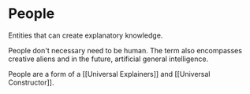 # People      

Entities that can create explanatory knowledge.

People don't necessary need to be human. The term also encompasses creative aliens and in the future, artificial general intelligence.

People are a form of a [[Universal Explainers]] and [[Universal Constructor]].
